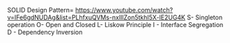 SOLID Design Pattern= https://www.youtube.com/watch?v=IFe6gdNUDAg&list=PLhfxuQVMs-nxlIlZon5tkhI5X-lE2UG4K
S- Singleton operation
O- Open and Closed
L- Liskow Principle
I - Interface Segregation
D - Dependency Inversion
